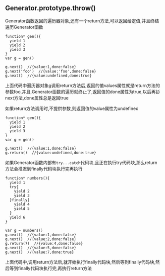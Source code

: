 ## Generator.prototype.throw()

Generator函数返回的遍历器对象,还有一个return方法,可以返回给定值,并且终结遍历Generator函数

```
function* gen(){
  yield 1
  yield 2
  yield 3
}
var g = gen()

g.next()  //{value:1,done:false}
g.next('foo')  //{value:'foo',done:false}
g.next()  //{value:undefined,done:true}
```
上面代码中遍历器对象g调用return方法后,返回的值values属性就是return方法的参数foo,并且,Generator函数的遍历就终止了,返回值的done属性为true,以后再䚲next方法,done属性总是返回true

如果return方法调用时,不提供参数,则返回值的value属性为undefined

```
function* gen(){
  yield 1
  yield 2
  yield 3
}
var g = gen()

g.next()  //{value:1,done:false}
g.return()  //{value:undefined,done:true}
```
如果Generator函数内部有`try...catch`代码块,且正在执行try代码块,那么return方法会推迟到finally代码块执行完再执行

```
function* numbers(){
  yield 1
  try{
    yield 2
    yield 3
  }finally{
    yield 4
    yield 5
  }
  yield 6
}

var g = numbers()
g.next()  //{value:1,done:false}
g.next()  //{value:2,done:false}
g.return(7)  //{value:4,done:false}
g.next()  //{value:5,done:false}
g.next()  //{value:7,done:true}
```
上面代码中,调用return方法后,就开始执行finally代码块,然后等到finally代码块,然后等到finally代码块执行完,再执行return方法